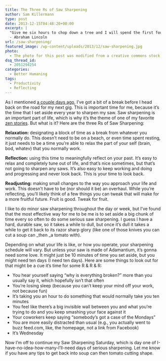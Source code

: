 ```yaml
---
title: The Three Rs of Saw Sharpening
author: Sam Killermann
type: post
date: 2013-12-15T04:48:20+00:00
excerpt: |
  "Give me six hours to chop down a tree and I will spend the first four sharpening the axe."
  - Abraham Lincoln
url: /saw-sharpening/
featured_image: /wp-content/uploads/2013/12/saw-sharpening.jpg
photo:
  - The photo for this post was modified from a creative commons stock image.
dsq_thread_id:
  - 2051294254
categories:
  - Better Humaning
tags:
  - Productivity
  - Reflecting
---
```

As I mentioned [a couple days ago][1], I&#8217;ve got a bit of a break before I head back on the road for my next gig. This is important time for me, because it&#8217;s the time that I set aside every year to sharpen my saw. Saw sharpening is an important part of life, which is why it&#8217;s the theme of one of my favorite [zen stories][2]. But what is it? Here are the three Rs of Saw Sharpening:

**Relaxation:** designating a block of time as a break from whatever you normally do. This doesn&#8217;t need to be on a beach, or even time spent resting, it just needs to be a time you&#8217;re able to relax the part of your self (brain, bod, whatev) that you normally work.

**Reflection:** using this time to meaningfully reflect on your past. It&#8217;s easy to relax and completely tune out of life, and that&#8217;s nice sometimes, but that&#8217;s not going to sharpen any saws. It&#8217;s also easy to keep working and doing and progressing and never look back. This is your time to look back.

**Readjusting:** making small changes to the way you approach your life and work. This doesn&#8217;t have to be (nor should it be) an overhaul. While you&#8217;re reflecting, you&#8217;ll likely think of a few things you can tweak that will make for a more fruitful future. Fruit is good. Tweak for fruit.

I like to do minor saw sharpening throughout the day or week, but I&#8217;ve found that the most effective way for me to be me is to set aside a big chunk of time every so often to do some serious saw sharpening. I guess I have a hard, durable saw, so it takes a while to dull, but once it&#8217;s dull it takes a while to get it back to its razor sharp glory (like one of those knives you can cut a soup can _then _a tomato with).

Depending on what your life is like, or how you operate, your sharpening schedule will vary. But unless your saw is made of Adamantium, it&#8217;s gonna need some love. It might just be 10 minutes of time you set aside, but you might need ten days (I need ten days). Here are some things to look out for that might be a cue it&#8217;s time for some R & R & R:

  * You hear yourself saying &#8220;why is everything broken?&#8221; more than you usually say it, which hopefully isn&#8217;t that often
  * You&#8217;re losing sleep (because you can&#8217;t keep your mind off your work, not because fun)
  * It&#8217;s taking you an hour to do something that would normally take you ten minutes
  * You feel like there&#8217;s a big invisible wall between you and what you&#8217;re trying to do and you keep smashing your face against it
  * Your coworkers keep saying &#8220;somebody&#8217;s got a case of the Mondays&#8221;
  * You are more easily distracted than usual (e.g., you actually went to buzz feed.com, like, the homepage, not a link from Facebook)
  * It&#8217;s Wednesday

Now I&#8217;m off to continue my Saw Sharpening Saturday, which is day one of I-have-no-idea-how-many-I&#8217;ll-need days of serious sharpening. Let me know if you have any tips to get back into soup can then tomato cutting shape.

 

 [1]: //how-my-year-ended/ "The Most Wild Year of My Life Ended in One Moment"
 [2]: //10-zen-stories/ "My 10 Favorite Zen Stories"
